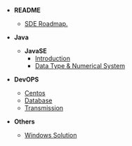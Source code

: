 - **README**
  - [SDE Roadmap.](/README)
- **Java**
  - **JavaSE**
    - [Introduction](/java/javase/day01.md)
    - [Data Type & Numerical System](/java/javase/day02.md)

- **DevOPS**
  - [Centos](/devops/centos.md)
  - [Database](/devops/database.md)
  - [Transmission](/devops/transmission.md)

- **Others**
  - [Windows Solution](/collections/windows.md)